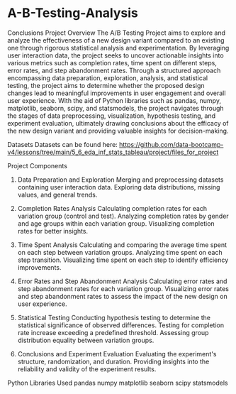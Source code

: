 # A-B-Testing-Analysis

Conclusions
Project Overview
The A/B Testing Project aims to explore and analyze the effectiveness of a new design variant compared to an existing one through rigorous statistical analysis and experimentation. By leveraging user interaction data, the project seeks to uncover actionable insights into various metrics such as completion rates, time spent on different steps, error rates, and step abandonment rates. Through a structured approach encompassing data preparation, exploration, analysis, and statistical testing, the project aims to determine whether the proposed design changes lead to meaningful improvements in user engagement and overall user experience. With the aid of Python libraries such as pandas, numpy, matplotlib, seaborn, scipy, and statsmodels, the project navigates through the stages of data preprocessing, visualization, hypothesis testing, and experiment evaluation, ultimately drawing conclusions about the efficacy of the new design variant and providing valuable insights for decision-making.

Datasets
Datasets can be found here: https://github.com/data-bootcamp-v4/lessons/tree/main/5_6_eda_inf_stats_tableau/project/files_for_project

Project Components
1. Data Preparation and Exploration
Merging and preprocessing datasets containing user interaction data.
Exploring data distributions, missing values, and general trends.

2. Completion Rates Analysis
Calculating completion rates for each variation group (control and test).
Analyzing completion rates by gender and age groups within each variation group.
Visualizing completion rates for better insights.

3. Time Spent Analysis
Calculating and comparing the average time spent on each step between variation groups.
Analyzing time spent on each step transition.
Visualizing time spent on each step to identify efficiency improvements.

4. Error Rates and Step Abandonment Analysis
Calculating error rates and step abandonment rates for each variation group.
Visualizing error rates and step abandonment rates to assess the impact of the new design on user experience.

5. Statistical Testing
Conducting hypothesis testing to determine the statistical significance of observed differences.
Testing for completion rate increase exceeding a predefined threshold.
Assessing group distribution equality between variation groups.

6. Conclusions and Experiment Evaluation
Evaluating the experiment's structure, randomization, and duration.
Providing insights into the reliability and validity of the experiment results.

Python Libraries Used
pandas
numpy
matplotlib
seaborn
scipy
statsmodels
